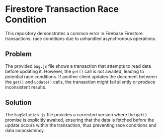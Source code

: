 # Firestore Transaction Race Condition

This repository demonstrates a common error in Firebase Firestore transactions: race conditions due to unhandled asynchronous operations.

## Problem
The provided `bug.js` file shows a transaction that attempts to read data before updating it. However, the `get()` call is not awaited, leading to potential race conditions.  If another client updates the document between the `get()` and `update()` calls, the transaction might fail silently or produce inconsistent results.

## Solution
The `bugSolution.js` file provides a corrected version where the `get()` promise is explicitly awaited, ensuring that the data is fetched before the update occurs within the transaction, thus preventing race conditions and data inconsistency.